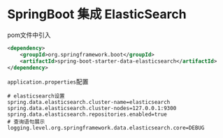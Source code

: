 # SpringBoot 集成 ElasticSearch

pom文件中引入

```xml
<dependency>
    <groupId>org.springframework.boot</groupId>
    <artifactId>spring-boot-starter-data-elasticsearch</artifactId>
</dependency>
```

`application.properties`配置

```properties
# elasticsearch设置
spring.data.elasticsearch.cluster-name=elasticsearch
spring.data.elasticsearch.cluster-nodes=127.0.0.1:9300
spring.data.elasticsearch.repositories.enabled=true
# 查询语句展示
logging.level.org.springframework.data.elasticsearch.core=DEBUG
```

